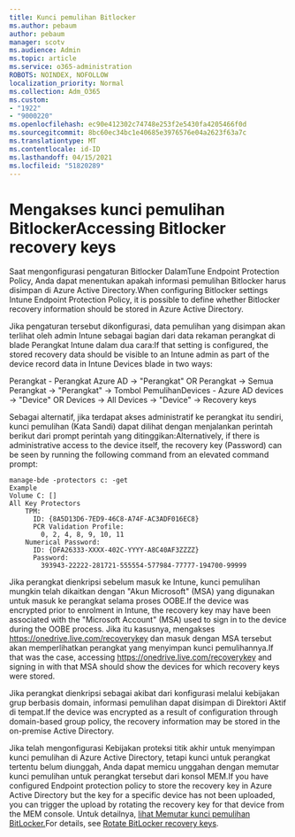 ```yaml
---
title: Kunci pemulihan Bitlocker
ms.author: pebaum
author: pebaum
manager: scotv
ms.audience: Admin
ms.topic: article
ms.service: o365-administration
ROBOTS: NOINDEX, NOFOLLOW
localization_priority: Normal
ms.collection: Adm_O365
ms.custom:
- "1922"
- "9000220"
ms.openlocfilehash: ec90e412302c74748e253f2e5430fa4205466f0d
ms.sourcegitcommit: 8bc60ec34bc1e40685e3976576e04a2623f63a7c
ms.translationtype: MT
ms.contentlocale: id-ID
ms.lasthandoff: 04/15/2021
ms.locfileid: "51820289"
---
```

# <a name="accessing-bitlocker-recovery-keys"></a><span data-ttu-id="24a87-102">Mengakses kunci pemulihan Bitlocker</span><span class="sxs-lookup"><span data-stu-id="24a87-102">Accessing Bitlocker recovery keys</span></span>

<span data-ttu-id="24a87-103">Saat mengonfigurasi pengaturan Bitlocker DalamTune Endpoint Protection Policy, Anda dapat menentukan apakah informasi pemulihan Bitlocker harus disimpan di Azure Active Directory.</span><span class="sxs-lookup"><span data-stu-id="24a87-103">When configuring Bitlocker settings Intune Endpoint Protection Policy, it is possible to define whether Bitlocker recovery information should be stored in Azure Active Directory.</span></span>

<span data-ttu-id="24a87-104">Jika pengaturan tersebut dikonfigurasi, data pemulihan yang disimpan akan terlihat oleh admin Intune sebagai bagian dari data rekaman perangkat di blade Perangkat Intune dalam dua cara:</span><span class="sxs-lookup"><span data-stu-id="24a87-104">If that setting is configured, the stored recovery data should be visible to an Intune admin as part of the device record data in Intune Devices blade in two ways:</span></span>

<span data-ttu-id="24a87-105">Perangkat - Perangkat Azure AD -> "Perangkat" OR Perangkat -> Semua Perangkat -> "Perangkat" -> Tombol Pemulihan</span><span class="sxs-lookup"><span data-stu-id="24a87-105">Devices - Azure AD devices -> "Device"  OR Devices -> All Devices -> "Device" -> Recovery keys</span></span>

<span data-ttu-id="24a87-106">Sebagai alternatif, jika terdapat akses administratif ke perangkat itu sendiri, kunci pemulihan (Kata Sandi) dapat dilihat dengan menjalankan perintah berikut dari prompt perintah yang ditinggikan:</span><span class="sxs-lookup"><span data-stu-id="24a87-106">Alternatively, if there is administrative access to the device itself, the recovery key (Password) can be seen by running the following command from an elevated command prompt:</span></span>

```
manage-bde -protectors c: -get
Example
Volume C: []
All Key Protectors
    TPM:
      ID: {8A5D13D6-7ED9-46C8-A74F-AC3ADF016EC8}
      PCR Validation Profile:
        0, 2, 4, 8, 9, 10, 11
    Numerical Password:
      ID: {DFA26333-XXXX-402C-YYYY-A8C40AF3ZZZZ}
      Password:
        393943-22222-281721-555554-577984-77777-194700-99999
```
<span data-ttu-id="24a87-107">Jika perangkat dienkripsi sebelum masuk ke Intune, kunci pemulihan mungkin telah dikaitkan dengan "Akun Microsoft" (MSA) yang digunakan untuk masuk ke perangkat selama proses OOBE.</span><span class="sxs-lookup"><span data-stu-id="24a87-107">If the device was encrypted prior to enrolment in Intune, the recovery key may have been associated with the "Microsoft Account" (MSA) used to sign in to the device during the OOBE process.</span></span> <span data-ttu-id="24a87-108">Jika itu kasusnya, mengakses  https://onedrive.live.com/recoverykey dan masuk dengan MSA tersebut akan memperlihatkan perangkat yang menyimpan kunci pemulihannya.</span><span class="sxs-lookup"><span data-stu-id="24a87-108">If that was the case, accessing  https://onedrive.live.com/recoverykey and signing in with that MSA should show the devices for which recovery keys were stored.</span></span>
 
<span data-ttu-id="24a87-109">Jika perangkat dienkripsi sebagai akibat dari konfigurasi melalui kebijakan grup berbasis domain, informasi pemulihan dapat disimpan di Direktori Aktif di tempat.</span><span class="sxs-lookup"><span data-stu-id="24a87-109">If the device was encrypted as a result of configuration through domain-based group policy, the recovery information may be stored in the on-premise Active Directory.</span></span>

<span data-ttu-id="24a87-110">Jika telah mengonfigurasi Kebijakan proteksi titik akhir untuk menyimpan kunci pemulihan di Azure Active Directory, tetapi kunci untuk perangkat tertentu belum diunggah, Anda dapat memicu unggahan dengan memutar kunci pemulihan untuk perangkat tersebut dari konsol MEM.</span><span class="sxs-lookup"><span data-stu-id="24a87-110">If you have configured Endpoint protection policy to store the recovery key in Azure Active Directory but the key for a specific device has not been uploaded, you can trigger the upload by rotating the recovery key for that device from the MEM console.</span></span> <span data-ttu-id="24a87-111">Untuk detailnya, [lihat Memutar kunci pemulihan BitLocker.](https://docs.microsoft.com/mem/intune/protect/encrypt-devices#view-details-for-recovery-keys)</span><span class="sxs-lookup"><span data-stu-id="24a87-111">For details, see [Rotate BitLocker recovery keys](https://docs.microsoft.com/mem/intune/protect/encrypt-devices#view-details-for-recovery-keys).</span></span>

